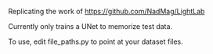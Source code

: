 Replicating the work of https://github.com/NadMag/LightLab

Currently only trains a UNet to memorize test data.

To use, edit file_paths.py to point at your dataset files.
